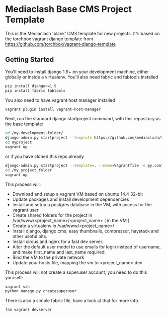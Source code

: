 # Mediaclash Base CMS Project Template

This is the Mediaclash 'blank' CMS template for new projects. It's based on the torchbox vagrant django template from https://github.com/torchbox/vagrant-django-template

## Getting Started
You'll need to install django 1.9+ on your development machine, either globally or inside a virtualenv. You'll also need fabric and fabtools installed
```sh
pip install django>=1.9
pip install fabric fabtools
```

You also need to have vagrant host manager installed

```sh
vagrant plugin install vagrant-host-manager
```

Next, run the standard django startproject command, with this repository as the base template:

```sh
cd /my-development-folder/
django-admin.py startproject --template https://github.com/mediaclash/vagrant-django-template/zipball/master --name=Vagrantfile -e py,ini,conf myproject
cd myproject
vagrant up
```

or if you have cloned this repo already

```sh
django-admin.py startproject --template=. --name=Vagrantfile -e py,conf,ini myproject /my_project_folder
cd /my_project_folder
vagrant up
```


This process will:
  - Download and setup a vagrant VM based on ubuntu 14.4 32-bit
  - Update packages and install development dependencies
  - Install and setup a postgres database in the VM, with access for the vagrant user
  - Create shared folders for the project in /var/www/<project_name>/<project_name> ( in the VM )
  - Create a virtualenv in /var/www/<project_name>/
  - Install django, django cms, easy thumbnails, compressor, haystack and other useful bits.
  - Install circus and nginx for a fast dev server.
  - Alter the default user model to use emails for login instead of username, and make first_name and last_name required.
  - Bind the VM to the private network
  - Update your hosts file, mapping the vm to <project_name>.dev

This process will not create a superuser account, you need to do this yourself:

```sh
vagrant ssh
python manage.py createsuperuser
```

There is also a simple fabric file, have a look at that for more info. 

```sh
fab vagrant devserver
```
